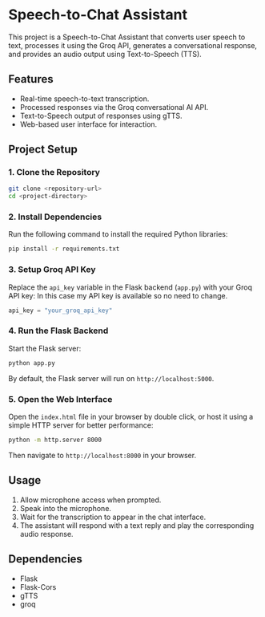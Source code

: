 # Speech-to-Chat Assistant

This project is a Speech-to-Chat Assistant that converts user speech to text, processes it using the Groq API, generates a conversational response, and provides an audio output using Text-to-Speech (TTS).

## Features
- Real-time speech-to-text transcription.
- Processed responses via the Groq conversational AI API.
- Text-to-Speech output of responses using gTTS.
- Web-based user interface for interaction.

## Project Setup

### 1. Clone the Repository
```bash
git clone <repository-url>
cd <project-directory>
```

### 2. Install Dependencies
Run the following command to install the required Python libraries:
```bash
pip install -r requirements.txt
```

### 3. Setup Groq API Key
Replace the `api_key` variable in the Flask backend (`app.py`) with your Groq API key:
In this case my API key is available so no need to change.
```python
api_key = "your_groq_api_key"
```

### 4. Run the Flask Backend
Start the Flask server:
```bash
python app.py
```
By default, the Flask server will run on `http://localhost:5000`.

### 5. Open the Web Interface
Open the `index.html` file in your browser by double click, or host it using a simple HTTP server for better performance:
```bash
python -m http.server 8000
```
Then navigate to `http://localhost:8000` in your browser.

## Usage
1. Allow microphone access when prompted.
2. Speak into the microphone.
3. Wait for the transcription to appear in the chat interface.
4. The assistant will respond with a text reply and play the corresponding audio response.

## Dependencies
- Flask
- Flask-Cors
- gTTS
- groq


